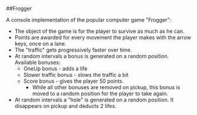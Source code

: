 ##Frogger

A console implementation of the popular computer game "Frogger":

* The object of the game is for the player to survive as much as he can. 
* Points are awarded for every movement the player makes with the arrow keys, once on a lane.
* The "traffic" gets progressively faster over time. 
* At random intervals a bonus is generated on a random position. Available bonuses:
	* OneUp bonus - adds a life
	* Slower traffic bonus - slows the traffic a bit
	* Score bonus - gives the player 50 points.
		* While all other bonuses are removed on pickup, this bonus is moved to a random position for the player to take again.
* At random intervals a "hole" is generated on a random position. It disappears on pickup and deducts 2 lifes.